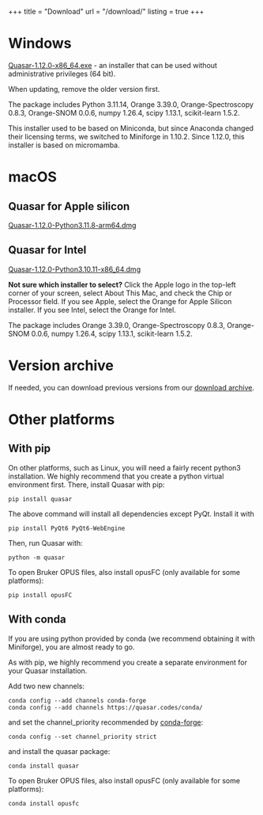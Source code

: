 +++
title = "Download"
url = "/download/"
listing = true
+++

Windows
=======

[Quasar-1.12.0-x86_64.exe](https://download.biolab.si/download/files/quasar/Quasar-1.12.0-x86_64.exe) - an
installer that can be used without administrative privileges (64 bit).

When updating, remove the older version first.

The package includes Python 3.11.14,
Orange 3.39.0, Orange-Spectroscopy 0.8.3, Orange-SNOM 0.0.6,
numpy 1.26.4, scipy 1.13.1, scikit-learn 1.5.2.

This installer used to be based on Miniconda, but since Anaconda changed their licensing terms, we switched to Miniforge in 1.10.2. Since 1.12.0, this installer is based on micromamba.

macOS
=====

Quasar for Apple silicon
------------------------

[Quasar-1.12.0-Python3.11.8-arm64.dmg](https://download.biolab.si/download/files/quasar/Quasar-1.12.0-Python3.11.8-arm64.dmg)


Quasar for Intel
----------------

[Quasar-1.12.0-Python3.10.11-x86_64.dmg](https://download.biolab.si/download/files/quasar/Quasar-1.12.0-Python3.10.11-x86_64.dmg)

**Not sure which installer to select?** Click the Apple logo in the top-left corner of your screen, select About This Mac, and check the Chip or Processor field. If you see Apple, select the Orange for Apple Silicon installer. If you see Intel, select the Orange for Intel.

The package includes
Orange 3.39.0, Orange-Spectroscopy 0.8.3, Orange-SNOM 0.0.6,
numpy 1.26.4, scipy 1.13.1, scikit-learn 1.5.2.

Version archive
===============

If needed, you can download previous versions from our [download archive](https://download.biolab.si/download/files/quasar/).

Other platforms
===============

With pip
--------

On other platforms, such as Linux, you will need a fairly recent python3 installation.
We highly recommend that you create a python virtual environment first. 
There, install Quasar with pip:

    pip install quasar
    
The above command will install all dependencies except PyQt. Install it with

    pip install PyQt6 PyQt6-WebEngine

Then, run Quasar with:

    python -m quasar

To open Bruker OPUS files, also install opusFC (only available for some platforms):

    pip install opusFC

With conda
----------

If you are using python provided by conda (we recommend obtaining it with Miniforge), you are almost ready to go.

As with pip, we highly recommend you create a separate environment for your Quasar installation.

Add two new channels:

    conda config --add channels conda-forge
    conda config --add channels https://quasar.codes/conda/

and set the channel_priority recommended by [conda-forge](https://conda-forge.org/docs/user/tipsandtricks.html#how-to-fix-it):

    conda config --set channel_priority strict

and install the quasar package:

    conda install quasar

To open Bruker OPUS files, also install opusFC (only available for some platforms):

    conda install opusfc

